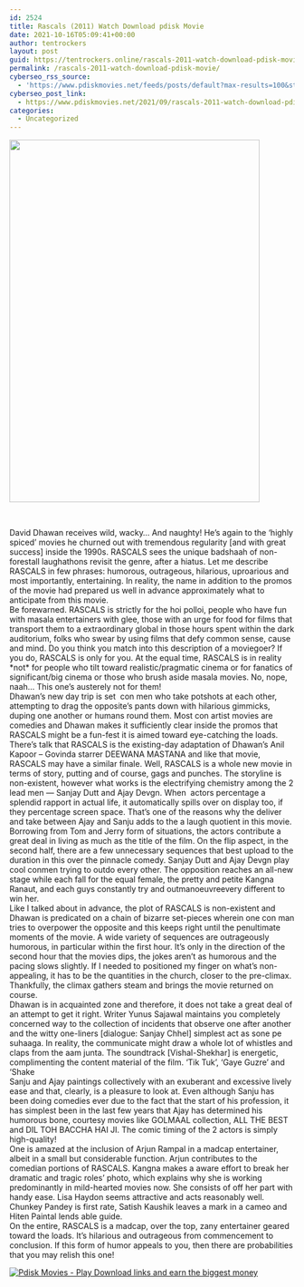 ```yaml
---
id: 2524
title: Rascals (2011) Watch Download pdisk Movie
date: 2021-10-16T05:09:41+00:00
author: tentrockers
layout: post
guid: https://tentrockers.online/rascals-2011-watch-download-pdisk-movie/
permalink: /rascals-2011-watch-download-pdisk-movie/
cyberseo_rss_source:
  - 'https://www.pdiskmovies.net/feeds/posts/default?max-results=100&start-index=301'
cyberseo_post_link:
  - https://www.pdiskmovies.net/2021/09/rascals-2011-watch-download-pdisk-movie.html
categories:
  - Uncategorized
---
```

<div class="separator">
  <a href="https://1.bp.blogspot.com/-4q85sev3kiY/YUiwAWpqZyI/AAAAAAAAARs/lR5YXfg9AToKdVVj-24ynlj-eemOTiIFgCLcBGAsYHQ/s1129/fvfv.jpg"><img loading="lazy" border="0" data-original-height="1129" data-original-width="780" height="640" src="https://1.bp.blogspot.com/-4q85sev3kiY/YUiwAWpqZyI/AAAAAAAAARs/lR5YXfg9AToKdVVj-24ynlj-eemOTiIFgCLcBGAsYHQ/w442-h640/fvfv.jpg" width="442" /></a>
</div>

<span><br /></span>

<div>
  <div>
    <span>David Dhawan receives wild, wacky&#8230; And naughty! He&#8217;s again to the &#8216;highly spiced&#8217; movies he churned out with tremendous regularity [and with great success] inside the 1990s. RASCALS sees the unique badshaah of non-forestall laughathons revisit the genre, after a hiatus. Let me describe RASCALS in few phrases: humorous, outrageous, hilarious, uproarious and most importantly, entertaining. In reality, the name in addition to the promos of the movie had prepared us well in advance approximately what to anticipate from this movie.</span>
  </div>
  
  <div>
    <span>Be forewarned. RASCALS is strictly for the hoi polloi, people who have fun with masala entertainers with glee, those with an urge for food for films that transport them to a extraordinary global in those hours spent within the dark auditorium, folks who swear by using films that defy common sense, cause and mind. Do you think you match into this description of a moviegoer? If you do, RASCALS is only for you. At the equal time, RASCALS is in reality *not* for people who tilt toward realistic/pragmatic cinema or for fanatics of significant/big cinema or those who brush aside masala movies. No, nope, naah&#8230; This one&#8217;s austerely not for them!</span>
  </div>
  
  <div>
    <span>Dhawan&#8217;s new day trip is set&nbsp; con men who take potshots at each other, attempting to drag the opposite&#8217;s pants down with hilarious gimmicks, duping one another or humans round them. Most con artist movies are comedies and Dhawan makes it sufficiently clear inside the promos that RASCALS might be a fun-fest it is aimed toward eye-catching the loads.</span>
  </div>
  
  <div>
    <span>There&#8217;s talk that RASCALS is the existing-day adaptation of Dhawan&#8217;s Anil Kapoor &#8211; Govinda starrer DEEWANA MASTANA and like that movie, RASCALS may have a similar finale. Well, RASCALS is a whole new movie in terms of story, putting and of course, gags and punches. The storyline is non-existent, however what works is the electrifying chemistry among the 2 lead men &#8212; Sanjay Dutt and Ajay Devgn. When&nbsp; actors percentage a splendid rapport in actual life, it automatically spills over on display too, if they percentage screen space. That&#8217;s one of the reasons why the deliver and take between Ajay and Sanju adds to the a laugh quotient in this movie. Borrowing from Tom and Jerry form of situations, the actors contribute a great deal in living as much as the title of the film. On the flip aspect, in the second half, there are a few unnecessary sequences that best upload to the duration in this over the pinnacle comedy. Sanjay Dutt and Ajay Devgn play&nbsp; cool conmen trying to outdo every other. The opposition reaches an all-new stage while each fall for the equal female, the pretty and petite Kangna Ranaut, and each guys constantly try and outmanoeuvreevery different to win her.</span>
  </div>
  
  <div>
    <span>Like I talked about in advance, the plot of RASCALS is non-existent and Dhawan is predicated on a chain of bizarre set-pieces wherein one con man tries to overpower the opposite and this keeps right until the penultimate moments of the movie. A wide variety of sequences are outrageously humorous, in particular within the first hour. It&#8217;s only in the direction of the second hour that the movies dips, the jokes aren&#8217;t as humorous and the pacing slows slightly. If I needed to positioned my finger on what&#8217;s non-appealing, it has to be the quantities in the church, closer to the pre-climax. Thankfully, the climax gathers steam and brings the movie returned on course.</span>
  </div>
  
  <div>
    <span>Dhawan is in acquainted zone and therefore, it does not take a great deal of an attempt to get it right. Writer Yunus Sajawal maintains you completely concerned way to the collection of incidents that observe one after another and the witty one-liners [dialogue: Sanjay Chhel] simplest act as sone pe suhaaga. In reality, the communicate might draw a whole lot of whistles and claps from the aam junta. The soundtrack [Vishal-Shekhar] is energetic, complimenting the content material of the film. &#8216;Tik Tuk&#8217;, &#8216;Gaye Guzre&#8217; and &#8216;Shake</span>
  </div>
  
  <div>
    <span>Sanju and Ajay paintings collectively with an exuberant and excessive lively ease and that, clearly, is a pleasure to look at. Even although Sanju has been doing comedies ever due to the fact that the start of his profession, it has simplest been in the last few years that Ajay has determined his humorous bone, courtesy movies like GOLMAAL collection, ALL THE BEST and DIL TOH BACCHA HAI JI. The comic timing of the 2 actors is simply high-quality!</span>
  </div>
  
  <div>
    <span>One is amazed at the inclusion of Arjun Rampal in a madcap entertainer, albeit in a small but considerable function. Arjun contributes to the comedian portions of RASCALS. Kangna makes a aware effort to break her dramatic and tragic roles&#8217; photo, which explains why she is working predominantly in mild-hearted movies now. She consists of off her part with handy ease. Lisa Haydon seems attractive and acts reasonably well. Chunkey Pandey is first rate, Satish Kaushik leaves a mark in a cameo and Hiten Paintal lends able guide.</span>
  </div>
  
  <div>
    <span>On the entire, RASCALS is a madcap, over the top, zany entertainer geared toward the loads. It&#8217;s hilarious and outrageous from commencement to conclusion. If this form of humor appeals to you, then there are probabilities that you may relish this one!</span>
  </div>
</div>

[![](https://1.bp.blogspot.com/-a93bp85aB6g/YUXjACCiX3I/AAAAAAAAbQE/GHmPI7h0af0tqn6tYzd0cdrDv9Hu9LUSACLcBGAsYHQ/s16000/Play_it_New-removebg-preview.png "Pdisk Movies - Play Download links and earn the biggest money")](https://pdisklink.com/1/bnYybDY1MDA0YjA1?dn=1)